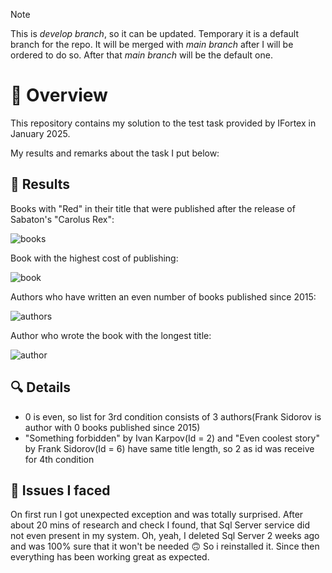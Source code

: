 > [!NOTE]
> This is _develop branch_, so it can be updated. Temporary it is a default branch for the repo.
> It will be merged with _main branch_ after I will be ordered to do so. After that _main branch_ will be the default one.

# :eyes: Overview

This repository contains my solution to the test task provided by IFortex in January 2025.

My results and remarks about the task I put below:

## :call_me_hand: Results

Books with "Red" in their title that were published after the release of Sabaton's "Carolus Rex":

![books](/assets/img/many-books.png)

Book with the highest cost of publishing:

![book](/assets/img/single-book.png)

Authors who have written an even number of books published since 2015:

![authors](/assets/img/many-authors.png)

Author who wrote the book with the longest title:

![author](/assets/img/single-author.png)

## :mag: Details

- 0 is even, so list for 3rd condition consists of 3 authors(Frank Sidorov is author with 0 books published since 2015)
- "Something forbidden" by Ivan Karpov(Id = 2) and "Even coolest story" by Frank Sidorov(Id = 6) have same title length, so 2 as id was receive for 4th condition

## :jigsaw: Issues I faced

On first run I got unexpected exception and was totally surprised. After about 20 mins of research and check I found, that Sql Server service did not even present in my system.
Oh, yeah, I deleted Sql Server 2 weeks ago and was 100% sure that it won't be needed :upside_down_face: So i reinstalled it. Since then everything has been working great as expected.

